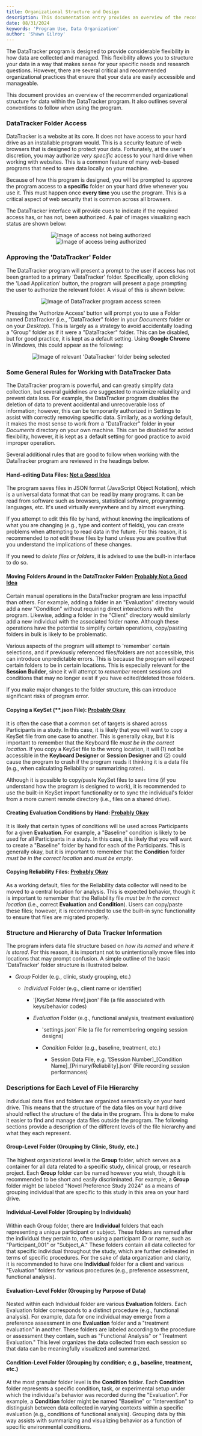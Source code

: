 ```yaml
---
title: Organizational Structure and Design
description: This documentation entry provides an overview of the recommended organizational structure for data within the DataTracker program. It also outlines several conventions to follow when using the program.
date: 08/31/2024
keywords: 'Program Use, Data Organization'
author: 'Shawn Gilroy'
---
```


The DataTracker program is designed to provide considerable flexibility in how data are collected and managed. This flexibility allows you to structure your data in a way that makes sense for your specific needs and research questions. However, there are several critical and recommended organizational practices that ensure that your data are easily accessible and manageable.

This document provides an overview of the recommended organizational structure for data within the DataTracker program. It also outlines several conventions to follow when using the program.

### DataTracker Folder Access

DataTracker is a website at its core. It does not have access to your hard drive as an installable program would. This is a security feature of web browsers that is designed to protect your data. Fortunately, at the user's discretion, you may authorize _very specific_ access to your hard drive when working with websites. This is a common feature of many web-based programs that need to save data locally on your machine.

Because of how this program is designed, you will be prompted to approve the program access to **a specific** folder on your hard drive whenever you use it. This must happen once **every time** you use the program. This is a critical aspect of web security that is common across all browsers.

The DataTracker interface will provide cues to indicate if the required access has, or has not, been authorized. A pair of images visualizing each status are shown below:

<div align="middle" width="100%">
    <img src="docs/access_not_authorized.png" alt="Image of access not being authorized" />
    <img src="docs/access_authorized.png" alt="Image of access being authorized" />
</div>

### Approving the 'DataTracker' Folder

The DataTracker program will present a prompt to the user if access has not been granted to a primary 'DataTracker' folder. Specifically, upon clicking the 'Load Application' button, the program will present a page prompting the user to authorize the relevant folder. A visual of this is shown below:

<div align="center" width="100%">
    <img src="docs/authorize_folder_access.png" alt="Image of DataTracker program access screen"/>
</div>

Pressing the 'Authorize Access' button will prompt you to use a Folder named DataTracker (i.e., "DataTracker" folder in your _Documents_ folder or on your _Desktop_). This is largely as a strategy to avoid accidentally loading a "Group" folder as if it were a "DataTracker" folder. This can be disabled, but for good practice, it is kept as a default setting. Using **Google Chrome** in Windows, this could appear as the following:

<div align="center" width="100%">
    <img src="docs/approve_folder.png" alt="Image of relevant 'DataTracker' folder being selected"/>
</div>

### Some General Rules for Working with DataTracker Data

The DataTracker program is powerful, and can greatly simplify data collection, but several guidelines are suggested to maximize reliability and prevent data loss. For example, the DataTracker program disables the deletion of data to prevent accidental and unrecoverable loss of information; however, this can be temporarily authorized in Settings to assist with correctly removing specific data. Similarly, as a working default, it makes the most sense to work from a "DataTracker" folder in your _Documents_ directory on your own machine. This can be disabled for added flexibility, however, it is kept as a default setting for good practice to avoid improper operation.

Several additional rules that are good to follow when working with the DataTracker program are reviewed in the headings below.

#### Hand-editing Data Files: <ins>Not a Good Idea</ins>

The program saves files in JSON format (JavaScript Object Notation), which is a universal data format that can be read by many programs. It can be read from software such as browsers, statistical software, programming languages, etc. It's used virtually everywhere and by almost everything.

If you attempt to edit this file by hand, without knowing the implications of what you are changing (e.g., type and content of fields), you can create problems when attempting to read data in the future. For this reason, it is recommended to _not_ edit these files by hand unless you are positive that you understand the implications of these changes.

If you need to _delete files or folders_, it is advised to use the built-in interface to do so.

#### Moving Folders Around in the DataTracker Folder: <ins>Probably Not a Good Idea</ins>

Certain manual operations in the DataTracker program are less impactful than others. For example, adding a folder in an "Evaluation" directory would add a new "Condition" without requiring direct interactions with the program. Likewise, adding a folder in the "Client" directory would similarly add a new individual with the associated folder name. Although these operations have the potential to simplify certain operations, copy/pasting folders in bulk is likely to be problematic.

Various aspects of the program will attempt to 'remember' certain selections, and if previously referenced files/folders are not accessible, this can introduce unpredictable errors. This is because the program will _expect_ certain folders to be in certain locations. This is especially relevant for the **Session Builder**, since it will attempt to _remember_ recent sessions and conditions that may no longer exist if you have edited/deleted those folders.

If you make major changes to the folder structure, this can introduce significant risks of program error.

#### Copying a KeySet (\*\*.json File): <ins>Probably Okay</ins>

It is often the case that a common set of targets is shared across Participants in a study. In this case, it is likely that you will want to copy a KeySet file from one case to another. This is generally okay, but it is important to remember that the Keyboard file _must be in the correct location_. If you copy a KeySet file to the wrong location, it will (1) not be accessible in the **Keyboard Designer** or **Session Designer** and (2) could cause the program to crash if the program reads it thinking it is a data file (e.g., when calculating Reliability or summarizing rates).

Although it is possible to copy/paste KeySet files to save time (if you understand how the program is designed to work), it is recommended to use the built-in KeySet import functionality or to sync the individual's folder from a more current remote directory (i.e., files on a shared drive).

#### Creating Evaluation Conditions by Hand: <ins>Probably Okay</ins>

It is likely that certain types of conditions will be used across Participants for a given **Evaluation**. For example, a "Baseline" condition is likely to be used for all Participants in a study. In this case, it is likely that you will want to create a "Baseline" folder by hand for each of the Participants. This is generally okay, but it is important to remember that the **Condition** folder _must be in the correct location_ and _must be empty_.

#### Copying Reliability Files: <ins>Probably Okay</ins>

As a working default, files for the Reliability data collector will need to be moved to a central location for analysis. This is expected behavior, though it is important to remember that the Reliability file _must be in the correct location_ (i.e., correct **Evaluation** and **Condition**). Users can copy/paste these files; however, it is recommended to use the built-in sync functionality to ensure that files are migrated properly.

### Structure and Hierarchy of Data Tracker Information

The program infers data file structure based on _how its named_ and _where it is stored_. For this reason, it is important not to unintentionally move files into locations that may prompt confusion. A simple outline of the basic 'DataTracker' folder structure is illustrated below.

- _Group_ Folder (e.g., clinic, study grouping, etc.)

  - _Individual_ Folder (e.g., client name or identifier)

    - '[_KeySet Name Here_].json' File (a file associated with keys/behavior codes)

    - _Evaluation_ Folder (e.g., functional analysis, treatment evaluation)

      - 'settings.json' File (a file for remembering ongoing session designs)

      - _Condition_ Folder (e.g., baseline, treatment, etc.)

        - Session Data File, e.g. '[Session Number]\_[Condition Name]\_[Primary/Reliability].json' (File recording session performances)

### Descriptions for Each Level of File Hierarchy

Individual data files and folders are organized semantically on your hard drive. This means that the structure of the data files on your hard drive should reflect the structure of the data in the program. This is done to make it easier to find and manage data files outside the program. The following sections provide a description of the different levels of the file hierarchy and what they each represent.

#### Group-Level Folder (Grouping by Clinic, Study, etc.)

The highest organizational level is the **Group** folder, which serves as a container for all data related to a specific study, clinical group, or research project. Each **Group** folder can be named however you wish, though it is recommended to be short and easily discriminated. For example, a **Group** folder might be labeled "Novel Preference Study 2024" as a means of grouping individual that are specific to this study in this area on your hard drive.

#### Individual-Level Folder (Grouping by Individuals)

Within each Group folder, there are **Individual** folders that each representing a unique participant or subject. These folders are named after the individual they pertain to, often using a participant ID or name, such as "Participant_001" or "Subject_A." These folders contain all data collected for that specific individual throughout the study, which are further delineated in terms of specific procedures. For the sake of data organization and clarity, it is recommended to have one **Individual** folder for a client and various "Evaluation" folders for various procedures (e.g., preference assessment, functional analysis).

#### Evaluation-Level Folder (Grouping by Purpose of Data)

Nested within each Individual folder are various **Evaluation** folders. Each Evaluation folder corresponds to a distinct procedure (e.g., functional analysis). For example, data for one individual may emerge from a preference assessment in one **Evaluation** folder and a "treatment evaluation" in another. These folders are labeled according to the procedure or assessment they contain, such as "Functional Analysis" or "Treatment Evaluation." This level organizes the data collected from each session so that data can be meaningfully visualized and summarized.

#### Condition-Level Folder (Grouping by condition; e.g., baseline, treatment, etc.)

At the most granular folder level is the **Condition** folder. Each **Condition** folder represents a specific condition, task, or experimental setup under which the individual's behavior was recorded during the "Evaluation". For example, a **Condition** folder might be named "Baseline" or "Intervention" to distinguish between data collected in varying contexts within a specific evaluation (e.g., conditions of functional analysis). Grouping data by this way assists with summarizing and visualizing behavior as a function of specific environmental conditions.
